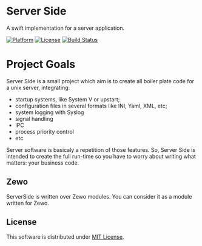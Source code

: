 # Server Side

A swift implementation for a server application.

[![Platform][platform-badge]][platform-url]
[![License][mit-badge]][mit-url]
[![Build Status](https://travis-ci.org/nineteen-apps/serverside.svg?branch=master)](https://travis-ci.org/nineteen-apps/serverside)

# Project Goals

Server Side is a small project which aim is to create all boiler plate code for
a unix server, integrating:

- startup systems, like System V or upstart;
- configuration files in several formats like INI, Yaml, XML, etc;
- system logging with Syslog
- signal handling
- IPC
- process priority control
- etc

Server software is basicaly a repetition of those features. So, Server Side is
intended to create the full run-time so you have to worry about writing what
matters: your business code.

## Zewo

ServerSide is written over Zewo modules. You can consider it as a module written
for Zewo.

## License

This software is distributed under [MIT License][mit-url].

[platform-badge]: https://img.shields.io/badge/Platform-Mac%20%26%20Linux-lightgray.svg?style=flat
[platform-url]: https://swift.org
[mit-badge]: https://img.shields.io/badge/License-MIT-blue.svg?style=flat
[mit-url]: https://tldrlegal.com/license/mit-license
